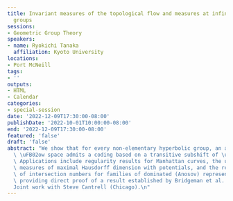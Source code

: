 ```yaml
---
title: Invariant measures of the topological flow and measures at infinity on hyperbolic
  groups
sessions:
- Geometric Group Theory
speakers:
- name: Ryokichi Tanaka
  affiliation: Kyoto University
locations:
- Port McNeill
tags:
- ''
outputs:
- HTML
- Calendar
categories:
- special-session
date: '2022-12-09T17:30:00-08:00'
publishDate: '2022-10-01T10:00:00-08:00'
end: '2022-12-09T17:30:00-08:00'
featured: 'false'
draft: 'false'
abstract: "We show that for every non-elementary hyperbolic group, an associated topological\
  \ \uFB02ow space admits a coding based on a transitive subshift of \uFB01nite type.\
  \ Applications include regularity results for Manhattan curves, the uniqueness of\
  \ measures of maximal Hausdorff dimension with potentials, and the real analyticity\
  \ of intersection numbers for families of dominated (Anosov) representation, thus\
  \ providing direct proof of a result established by Bridgeman et al. in 2015.\n\
  Joint work with Steve Cantrell (Chicago).\n"
---
```

